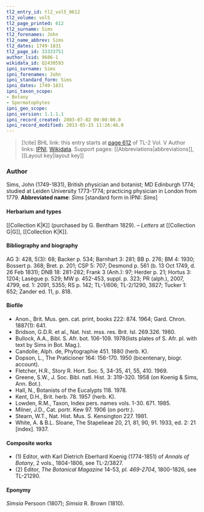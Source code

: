 ```yaml
---
tl2_entry_id: tl2_vol5_0612
tl2_volume: vol5
tl2_page_printed: 612
tl2_surname: Sims
tl2_forenames: John
tl2_name_abbrev: Sims
tl2_dates: 1749-1831
tl2_page_id: 33333751
author_lsid: 9686-1
wikidata_id: Q2430593
ipni_surname: Sims
ipni_forenames: John
ipni_standard_form: Sims
ipni_dates: 1749-1831
ipni_taxon_scope: 
- Botany
- Spermatophytes
ipni_geo_scope: 
ipni_version: 1.1.1.1
ipni_record_created: 2003-07-02 00:00:00.0
ipni_record_modified: 2013-05-15 11:26:46.0
---
```


> [!cite] BHL link: this entry starts at [page 612](https://www.biodiversitylibrary.org/page/33333751) of TL-2 Vol. V
> Author links: [IPNI](https://www.ipni.org/a/9686-1), [Wikidata](https://www.wikidata.org/wiki/Q2430593). Support pages: [[Abbreviations|abbreviations]], [[Layout key|layout key]]

### Author

Sims, John (1749-1831), British physician and botanist; MD Edinburgh 1774; studied at Leiden University 1773-1774; practicing physician in London from 1779. 
**Abbreviated name**: *Sims* \[standard form in IPNI: *Sims*\]

#### Herbarium and types

[[Collection K|K]] (purchased by G. Bentham 1829). – *Letters* at [[Collection G|G]], [[Collection K|K]].

#### Bibliography and biography

AG 3: 428, 5(3): 68; Backer p. 534; Barnhart 3: 281; BB p. 276; BM 4: 1930; Bossert p. 368; Bret. p. 201; CSP 5: 707; Desmond p. 561 (b. 13 Oct 1749, d. 26 Feb 1831); DNB 18: 281-282; Frank 3 (Anh.): 97; Herder p. 21; Hortus 3: 1204; Lasègue p. 529; MW p. 452-453, suppl. p. 323; PR (alph.), 2007, 4799, ed. 1: 2091, 5355; RS p. 142; TL-1/606; TL-2/1290, 3827; Tucker 1: 652; Zander ed. 11, p. 818.

#### Biofile

- Anon., Brit. Mus. gen. cat. print, books 222: 874. 1964; Gard. Chron. 1887(1): 641.
- Bridson, G.D.R. et al., Nat. hist. mss. res. Brit. Isl. 269.326. 1980.
- Bullock, A.A., Bibl. S. Afr. bot. 106-109. 1978(lists plates of S. Afr. pl. with text by Sims in Bot. Mag.).
- Candolle, Alph. de, Phytographie 451. 1880 (herb. K).
- Dopson, L., The Praticioner 164: 156-170. 1950 (bicentenary, biogr. account).
- Fletcher, H.R., Story R. Hort. Soc. 5, 34-35, 41, 55, 410. 1969.
- Greene, S.W., J. Soc. Bibl. natl. Hist. 3: 319-320. 1958 (on Koenig & Sims, Ann. Bot.).
- Hall, N., Botanists of the Eucalypts 118. 1978.
- Kent, D.H., Brit. herb. 78. 1957 (herb. K).
- Lowden, R.M., Taxon, Index pers. names vols. 1-30. 671. 1985.
- Milner, J.D., Cat. portr. Kew 97. 1906 (on portr.).
- Stearn, W.T., Nat. Hist. Mus. S. Kensington 227. 1981.
- White, A. & B.L. Sloane, The Stapelieae 20, 21, 81, 90, 91. 1933, ed. 2: 21 \[index\]. 1937.

#### Composite works

- (1) Editor, with Karl Dietrich Eberhard Koenig (1774-1851) of *Annals of Botany*, 2 vols., 1804-1806, see TL-2/3827.
- (2) Editor, *The Botanical Magazine* 14-53, *pl. 469-2704*, 1800-1826, see TL-21290.

#### Eponymy

*Simsia* Persoon (1807); *Simsia* R. Brown (1810).

